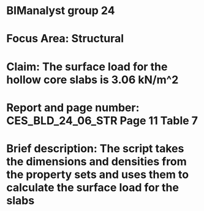 # BIManalyst group 24
# Focus Area: Structural
# Claim: The surface load for the hollow core slabs is 3.06 kN/m^2
# Report and page number: CES_BLD_24_06_STR Page 11 Table 7
# Brief description: The script takes the dimensions and densities from the property sets and uses them to calculate the surface load for the slabs
